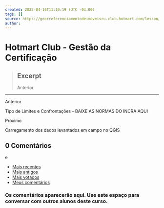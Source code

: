 ```yaml
---
created: 2022-04-16T11:16:19 (UTC -03:00)
tags: []
source: https://georreferenciamentodeimoveisru.club.hotmart.com/lesson/97BGgGJaOp/apresentacao-da-equipe-de-instrutores
author: 
---
```


# Hotmart Club - Gestão da Certificação

> ## Excerpt
> Anterior

---
Anterior

Tipo de Limites e Confrontações - BAIXE AS NORMAS DO INCRA AQUI

Próximo

Carregamento dos dados levantados em campo no QGIS

## 0 Comentários

e

-   [Mais recentes](https://georreferenciamentodeimoveisru.club.hotmart.com/lesson/kOXgog3B7W/gestao-da-certificacao?tab=recentComments)
-   [Mais antigos](https://georreferenciamentodeimoveisru.club.hotmart.com/lesson/kOXgog3B7W/gestao-da-certificacao?tab=olderComments)
-   [Mais votados](https://georreferenciamentodeimoveisru.club.hotmart.com/lesson/kOXgog3B7W/gestao-da-certificacao?tab=upvotedComments)
-   [Meus comentários](https://georreferenciamentodeimoveisru.club.hotmart.com/lesson/kOXgog3B7W/gestao-da-certificacao?tab=myComments)

### Os comentários aparecerão aqui. Use este espaço para conversar com outros alunos deste curso.
